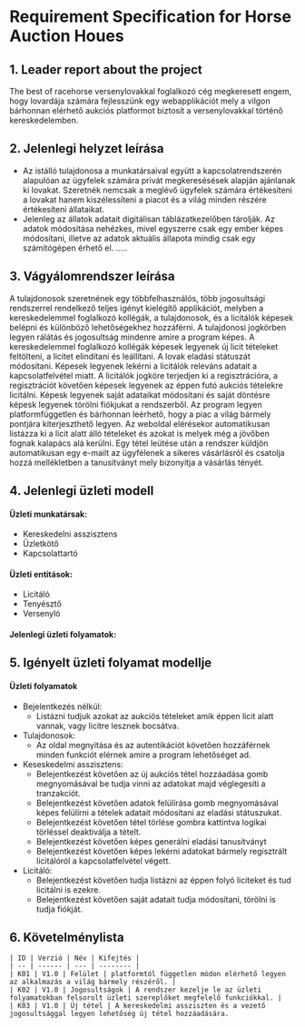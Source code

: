 # Requirement Specification for Horse Auction Houes
## 1. Leader report about the project
The best of racehorse versenylovakkal foglalkozó cég megkeresett engem,
hogy lovardája számára fejlesszünk egy webapplikációt mely a vilgon bárhonnan
elérhető aukciós platformot biztosít a versenylovakkal történő kereskedelemben.

## 2. Jelenlegi helyzet leírása
* Az istálló tulajdonosa a munkatársaival együtt a kapcsolatrendszerén alapulóan
az ügyfelek számára privát megkeresésések alapján ajánlanak ki lovakat. Szeretnék nemcsak
a meglévő ügyfelek számára értékesíteni a lovakat hanem kiszélessíteni a piacot és 
a világ minden részére értékesíteni állataikat.
* Jelenleg az állatok adatait digitálisan táblázatkezelőben tárolják. Az adatok módosítása
nehézkes, mivel egyszerre csak egy ember képes módosítani, illetve az adatok aktuális állapota
mindig csak egy számítógépen érhető el.
.....

## 3. Vágyálomrendszer leírása
A tulajdonosok szeretnének egy többfelhasználós, több jogosultsági rendszerrel rendelkező
teljes igényt kielégítő applikációt, melyben a kereskedelemmel foglalkozó kollégák, a tulajdonosok, 
és a licitálók képesek belépni és különböző lehetőségekhez hozzáférni. A tulajdonosi jogkörben legyen
rálátás és jogosultság mindenre amire a program képes. A kereskedelemmel foglalkozó kollégák képesek
legyenek új licit tételeket feltölteni, a licitet elindítani és leállítani. A lovak eladási státuszát 
módosítani. Képesek legyenek lekérni a licitálók releváns adatait a kapcsolatfelvétel miatt. A licitálók
jogköre terjedjen ki a regisztrációra, a regisztrációt követően képesek legyenek az éppen futó aukciós tételekre
licitálni. Képesk legyenek saját adataikat módosítani és saját döntésre képesk legyenek törölni fiókjukat a
rendszerből. Az program legyen platformfüggetlen és bárhonnan leérhető, hogy a piac a világ bármely pontjára
kiterjeszthető legyen. Az weboldal elérésekor automatikusan listázza ki a licit alatt álló tételeket és azokat is 
melyek még a jövőben fognak kalapács alá kerülni. Egy tétel leütése után a rendszer küldjön automatikusan egy
e-mailt az ügyfélenek a sikeres vásárlásról és csatolja hozzá mellékletben a tanusítványt mely bizonyítja a
vásárlás tényét.

## 4. Jelenlegi üzleti modell
#### Üzleti munkatársak:
* Kereskedelni asszisztens
* Üzletkötő
* Kapcsolattartó
#### Üzleti entitások:
* Licitáló
* Tenyésztő
* Versenyló
#### Jelenlegi üzleti folyamatok:

## 5. Igényelt üzleti folyamat modellje
#### Üzleti folyamatok
* Bejelentkezés nélkül:
  * Listázni tudjuk azokat az aukciós tételeket amik éppen licit alatt vannak, vagy licitre lesznek bocsátva.
* Tulajdonosok:
  * Az oldal megnyitása és az autentikációt követően hozzáférnek minden funkciót elérnek amire a program lehetőséget ad.
* Keseskedelmi asszisztens:
  * Belejentkezést követően az új aukciós tétel hozzáadása gomb megnyomásával be tudja vinni az adatokat majd véglegesíti a tranzakciót.
  * Belejentkezést követően adatok felülírása gomb megnyomásával képes felülírni a tételek adatait módosítani az eladási státuszukat.
  * Belejentkezést követően tétel törlése gombra kattintva logikai törléssel deaktiválja a tételt.
  * Belejentkezést követően képes generálni eladási tanusítványt
  * Belejentkezést követően képes lekérni adatokat bármely regisztrált licitálóról a kapcsolatfelvétel végett.
* Licitáló:
  * Belejentkezést követően tudja listázni az éppen folyó liciteket és tud licitálni is ezekre. 
  * Belejentkezést követően saját adatait tudja módosítani, törölni is tudja fiókját.
## 6. Követelménylista
    | ID | Verzió | Név | Kifejtés |
    | -- | ------ | --- | -------- |
    | K01 | V1.0 | Felület | platformtól független módon elérhető legyen az alkalmazás a világ bármely részéről. |
    | K02 | V1.0 | Jogosultságok | A rendszer kezelje le az üzleti folyamatokban felsorolt üzleti szereplőket megfelelő funkciókkal. |
    | K03 | V1.0 | Új tétel | A kereskedelmi assziszten és a vezető jogosultsággal legyen lehetőség új tétel hozzáadására.

